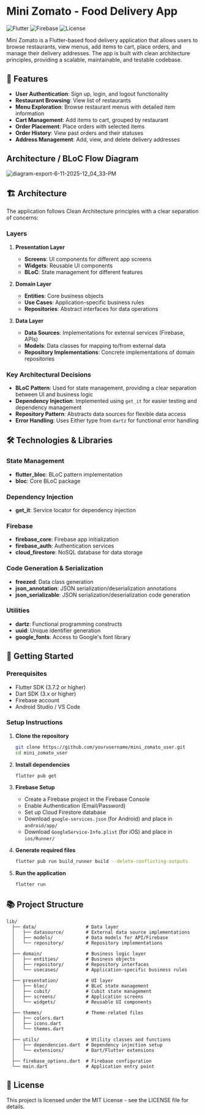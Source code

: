 # Mini Zomato - Food Delivery App

![Flutter](https://img.shields.io/badge/Flutter-3.x-blue)
![Firebase](https://img.shields.io/badge/Firebase-10.x-orange)
![License](https://img.shields.io/badge/License-MIT-green)

Mini Zomato is a Flutter-based food delivery application that allows users to browse restaurants, view menus, add items to cart, place orders, and manage their delivery addresses. The app is built with clean architecture principles, providing a scalable, maintainable, and testable codebase.

## 📱 Features

- **User Authentication**: Sign up, login, and logout functionality
- **Restaurant Browsing**: View list of restaurants
- **Menu Exploration**: Browse restaurant menus with detailed item information
- **Cart Management**: Add items to cart, grouped by restaurant
- **Order Placement**: Place orders with selected items
- **Order History**: View past orders and their statuses
- **Address Management**: Add, view, and delete delivery addresses


## Architecture / BLoC Flow Diagram

![diagram-export-6-11-2025-12_04_33-PM](https://github.com/user-attachments/assets/2e7f4df2-63e4-4998-b4a1-0481412aa3d9)

## 🏗️ Architecture

The application follows Clean Architecture principles with a clear separation of concerns:

### Layers

1. **Presentation Layer**
   - **Screens**: UI components for different app screens
   - **Widgets**: Reusable UI components
   - **BLoC**: State management for different features

2. **Domain Layer**
   - **Entities**: Core business objects
   - **Use Cases**: Application-specific business rules
   - **Repositories**: Abstract interfaces for data operations

3. **Data Layer**
   - **Data Sources**: Implementations for external services (Firebase, APIs)
   - **Models**: Data classes for mapping to/from external data
   - **Repository Implementations**: Concrete implementations of domain repositories

### Key Architectural Decisions

- **BLoC Pattern**: Used for state management, providing a clear separation between UI and business logic
- **Dependency Injection**: Implemented using `get_it` for easier testing and dependency management
- **Repository Pattern**: Abstracts data sources for flexible data access
- **Error Handling**: Uses Either type from `dartz` for functional error handling

## 🛠️ Technologies & Libraries

### State Management
- **flutter_bloc**: BLoC pattern implementation
- **bloc**: Core BLoC package

### Dependency Injection
- **get_it**: Service locator for dependency injection


### Firebase
- **firebase_core**: Firebase app initialization
- **firebase_auth**: Authentication services
- **cloud_firestore**: NoSQL database for data storage

### Code Generation & Serialization
- **freezed**: Data class generation
- **json_annotation**: JSON serialization/deserialization annotations
- **json_serializable**: JSON serialization/deserialization code generation

### Utilities
- **dartz**: Functional programming constructs
- **uuid**: Unique identifier generation
- **google_fonts**: Access to Google's font library

## 🚀 Getting Started

### Prerequisites
- Flutter SDK (3.7.2 or higher)
- Dart SDK (3.x or higher)
- Firebase account
- Android Studio / VS Code

### Setup Instructions

1. **Clone the repository**
   ```bash
   git clone https://github.com/yourusername/mini_zomato_user.git
   cd mini_zomato_user
   ```

2. **Install dependencies**
   ```bash
   flutter pub get
   ```

3. **Firebase Setup**
   - Create a Firebase project in the Firebase Console
   - Enable Authentication (Email/Password)
   - Set up Cloud Firestore database
   - Download `google-services.json` (for Android) and place in `android/app/`
   - Download `GoogleService-Info.plist` (for iOS) and place in `ios/Runner/`

4. **Generate required files**
   ```bash
   flutter pub run build_runner build --delete-conflicting-outputs
   ```

5. **Run the application**
   ```bash
   flutter run
   ```

## 📚 Project Structure

```
lib/
  ├── data/                  # Data layer
  │   ├── datasource/        # External data source implementations
  │   ├── models/            # Data models for API/Firebase
  │   └── repository/        # Repository implementations
  │
  ├── domain/                # Business logic layer
  │   ├── entities/          # Business objects
  │   ├── repository/        # Repository interfaces
  │   └── usecases/          # Application-specific business rules
  │
  ├── presentation/          # UI layer
  │   ├── bloc/              # BLoC state management
  │   ├── cubit/             # Cubit state management
  │   ├── screens/           # Application screens
  │   └── widgets/           # Reusable UI components
  │
  ├── themes/                # Theme-related files
  │   ├── colors.dart
  │   ├── icons.dart
  │   └── themes.dart
  │
  ├── utils/                 # Utility classes and functions
  │   ├── dependencies.dart  # Dependency injection setup
  │   └── extensions/        # Dart/Flutter extensions
  │
  ├── firebase_options.dart  # Firebase configuration
  └── main.dart              # Application entry point
```

## 📝 License

This project is licensed under the MIT License - see the LICENSE file for details.
